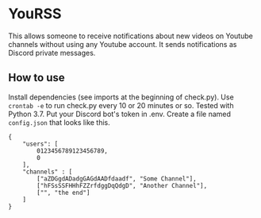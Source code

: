 # YouRSS

This allows someone to receive notifications about new videos on Youtube channels without using any Youtube account. It sends notifications as Discord private messages.

## How to use

Install dependencies (see imports at the beginning of check.py).
Use `crontab -e` to run check.py every 10 or 20 minutes or so. Tested with Python 3.7.
Put your Discord bot's token in .env.
Create a file named `config.json` that looks like this.
```
{
	"users": [
		0123456789123456789,
		0
	],
	"channels" : [
		["aZDGgdADadgGAGdAADfdaadf", "Some Channel"],
		["hFSsSSFHHhFZZrfdggDqQdgD", "Another Channel"],
		["", "the end"]
	]
}
```

